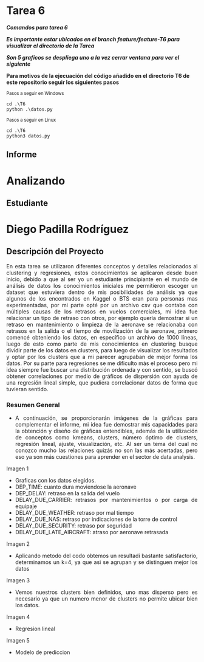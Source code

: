 # Tarea 6


***Comandos para tarea 6***


***Es importante estar ubicados en el branch feature/feature-T6 para visualizar el directorio de la Tarea***

***Son 5 graficos se despliega uno a la vez cerrar ventana para ver el siguiente***

**Para motivos de la ejecuación del código añadido en el directorio T6 de este repositorio seguir los siguientes pasos**

<sub>Pasos a seguir en Windows</sub>
```
cd .\T6
python .\datos.py
```
<sub>Pasos a seguir en Linux</sub>
```
cd .\T6
python3 datos.py
```

## Informe
<div style="text-align: justify">

# Analizando 
## Estudiante
# Diego Padilla Rodríguez

## Descripción del Proyecto

En esta tarea se utilizaron diferentes conceptos y detalles relacionados al clustering y regresiones, estos conocimientos se aplicaron desde buen inicio, debido a que al ser yo un estudiante principiante en el mundo de análisis de datos los conocimientos iniciales me permitieron escoger un dataset que estuviera dentro de mis posibilidades de análisis ya que algunos de los encontrados en Kaggel o BTS eran para personas mas experimentadas, por mi parte opté por un archivo csv que contaba con múltiples causas de los retrasos en vuelos comerciales, mi idea fue relacionar un tipo de retraso con otros, por ejemplo quería demostrar si un retraso en mantenimiento o limpieza de la aeronave se relacionaba con retrasos en la salida o el tiempo de movilización de la aeronave, primero comencé obteniendo los datos, en específico un archivo de 1000 líneas, luego de esto como parte de mis conocimientos en clustering busque dividir parte de los datos en clusters, para luego de visualizar los resultados y optar por los clusters que a mi parecer agrupaban de mejor forma los datos. Por su parte para regresiones se me dificulto más el proceso pero mi idea siempre fue buscar una distribución ordenada y con sentido, se buscó obtener correlaciones por medio de gráficos de dispersión con ayuda de una regresión lineal simple, que pudiera correlacionar datos de forma que tuvieran sentido.


### Resumen General

- A continuación, se proporcionarán imágenes de la gráficas para complementar el informe, mi idea fue demostrar mis capacidades para la obtención y diseño de gráficas entendibles, además de la utilización de conceptos como kmeans, clusters, número óptimo de clusters, regresión lineal, ajuste, visualización, etc. Al ser un tema del cual no conozco mucho las relaciones quizás no son las más acertadas, pero eso ya son más cuestiones para aprender en el sector de data analysis.


Imagen 1
* Graficas con los datos elegidos.
* DEP_TIME: cuanto dura moviendose la aeronave 
* DEP_DELAY: retraso en la salida del vuelo 
* DELAY_DUE_CARRIER: retrasos por mantenimientos o por carga de equipaje
* DELAY_DUE_WEATHER: retraso por mal tiempo
* DELAY_DUE_NAS: retraso por indicaciones de la torre de control
* DELAY_DUE_SECURITY: retraso por seguridad 
* DELAY_DUE_LATE_AIRCRAFT: atraso por aeronave retrasada

Imagen 2
* Aplicando metodo del codo obtemos un resultadi bastante satisfactorio, determinamos un k=4, ya que asi se agrupan y se distinguen mejor los datos

Imagen 3
* Vemos nuestros clusters bien definidos, uno mas disperso pero es necesario ya que un numero menor de clusters no permite ubicar bien los datos.

Imagen 4
* Regresion lineal

Imagen 5
* Modelo de prediccion
